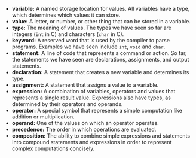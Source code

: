 * **variable:** A named storage location for values.  All variables have a type, which determines which values it can store.
* **value:** A letter, or number, or other thing that can be stored in a variable.
* **type:** The meaning of values.  The types we have seen so far are integers (`int` in C) and characters (`char` in C).
* **keyword:**  A reserved word that is used by the compiler to parse programs.  Examples we have seen include `int`, `void` and `char`.
* **statement:** A line of code that represents a command or action.  So far, the statements we have seen are declarations, assignments, and output statements.
* **declaration:** A statement that creates a new variable and determines its type.
* **assignment:** A statement that assigns a value to a variable.
* **expression:** A combination of variables, operators and values that represents a single result value.  Expressions also have types, as determined by their operators and operands.
* **operator:** A special symbol that represents a simple computation like addition or multiplication.
* **operand:** One of the values on which an operator operates.
* **precedence:** The order in which operations are evaluated.
* **composition:** The ability to combine simple expressions and statements into compound statements and expressions in order to represent complex computations concisely.